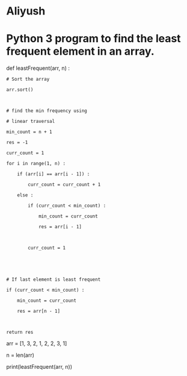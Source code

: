 # Aliyush

# Python 3 program to find the least frequent element in an array. 

  

  

 def leastFrequent(arr, n) : 

  

    # Sort the array 

    arr.sort() 

   

    # find the min frequency using 

    # linear traversal 

    min_count = n + 1

    res = -1

    curr_count = 1

    for i in range(1, n) : 

        if (arr[i] == arr[i - 1]) : 

            curr_count = curr_count + 1

        else : 

            if (curr_count < min_count) : 

                min_count = curr_count 

                res = arr[i - 1] 

              

            curr_count = 1

              

    

    # If last element is least frequent 

    if (curr_count < min_count) : 

        min_count = curr_count 

        res = arr[n - 1] 

      

    return res 

      

   

 arr = [1, 3, 2, 1, 2, 2, 3, 1] 

 n = len(arr) 

 print(leastFrequent(arr, n)) 
